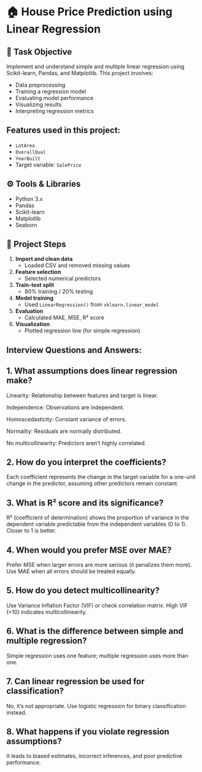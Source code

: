 # 🏠 House Price Prediction using Linear Regression

## 📌 Task Objective
Implement and understand simple and multiple linear regression using Scikit-learn, Pandas, and Matplotlib. This project involves:
- Data preprocessing
- Training a regression model
- Evaluating model performance
- Visualizing results
- Interpreting regression metrics

## Features used in this project:
- `LotArea`
- `OverallQual`
- `YearBuilt`
- Target variable: `SalePrice`

## ⚙️ Tools & Libraries
- Python 3.x
- Pandas
- Scikit-learn
- Matplotlib
- Seaborn

## 🚀 Project Steps

1. **Import and clean data**
   - Loaded CSV and removed missing values
2. **Feature selection**
   - Selected numerical predictors
3. **Train-test split**
   - 80% training / 20% testing
4. **Model training**
   - Used `LinearRegression()` from `sklearn.linear_model`
5. **Evaluation**
   - Calculated MAE, MSE, R² score
6. **Visualization**
   - Plotted regression line (for simple regression)

## Interview Questions and Answers:
## 1. What assumptions does linear regression make?

   Linearity: Relationship between features and target is linear.

   Independence: Observations are independent.

   Homoscedasticity: Constant variance of errors.

   Normality: Residuals are normally distributed.

   No multicollinearity: Predictors aren’t highly correlated.

## 2. How do you interpret the coefficients?

   Each coefficient represents the change in the target variable for a one-unit change in the predictor, assuming other predictors remain constant.

## 3. What is R² score and its significance?

   R² (coefficient of determination) shows the proportion of variance in the dependent variable predictable from the independent variables (0 to 1). Closer to 1 is better.

## 4. When would you prefer MSE over MAE?

   Prefer MSE when larger errors are more serious (it penalizes them more). Use MAE when all errors should be treated equally.

## 5. How do you detect multicollinearity?

   Use Variance Inflation Factor (VIF) or check correlation matrix. High VIF (>10) indicates multicollinearity.

## 6. What is the difference between simple and multiple regression?

   Simple regression uses one feature; multiple regression uses more than one.

## 7. Can linear regression be used for classification?

   No, it’s not appropriate. Use logistic regression for binary classification instead.

## 8. What happens if you violate regression assumptions?

   It leads to biased estimates, incorrect inferences, and poor predictive performance.
